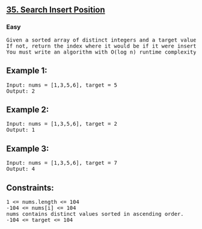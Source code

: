 <h2><a href="https://leetcode.com/problems/search-insert-position/">35. Search Insert Position</a></h2><h3>Easy</h3>

<pre>Given a sorted array of distinct integers and a target value, return the index if the target is found. 
If not, return the index where it would be if it were inserted in order.
You must write an algorithm with O(log n) runtime complexity.</pre>

 

<h2>Example 1:</h2>

<pre>Input: nums = [1,3,5,6], target = 5
Output: 2</pre>

<h2>Example 2:</h2>

<pre>Input: nums = [1,3,5,6], target = 2
Output: 1</pre>

<h2>Example 3:</h2>

<pre>Input: nums = [1,3,5,6], target = 7
Output: 4</pre>
 

<h2>Constraints:</h2>

<pre>1 <= nums.length <= 104
-104 <= nums[i] <= 104
nums contains distinct values sorted in ascending order.
-104 <= target <= 104</pre>
